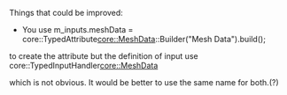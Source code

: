 


Things that could be improved:

- You use m_inputs.meshData = core::TypedAttribute<core::MeshData>::Builder("Mesh Data").build();

to create the attribute but the definition of input use 
core::TypedInputHandler<core::MeshData>

which is not obvious. It would be better to use the same name for both.(?)